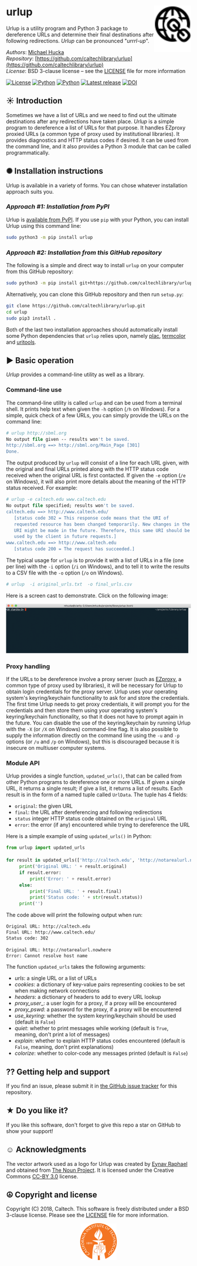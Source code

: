 urlup<img width="100px" align="right" src=".graphics/noun_1581155_cc.svg">
=====

Urlup is a utility program and Python 3 package to dereference URLs and determine their final destinations after following redirections.  _Urlup_ can be pronounced "_urrrl-up_".

*Authors*:      [Michael Hucka](http://github.com/mhucka)<br>
*Repository*:   [https://github.com/caltechlibrary/urlup](https://github.com/caltechlibrary/urlup)<br>
*License*:      BSD 3-clause license &ndash; see the [LICENSE](LICENSE) file for more information

[![License](https://img.shields.io/badge/License-BSD%203--Clause-blue.svg?style=flat-square)](https://choosealicense.com/licenses/bsd-3-clause)
[![Python](https://img.shields.io/badge/Python-3.4+-brightgreen.svg?style=flat-square)](http://shields.io)
[![Python](https://img.shields.io/badge/PyPI-1.4.2-d8b44f.svg?style=flat-square)](https://pypi.org/project/urlup/)
[![Latest release](https://img.shields.io/badge/Latest_release-1.4.2-b44e88.svg?style=flat-square)](http://shields.io)
[![DOI](http://img.shields.io/badge/DOI-10.22002%20%2F%20D1.973-blue.svg?style=flat-square)](https://data.caltech.edu/records/973)


☀ Introduction
-----------------------------

Sometimes we have a list of URLs and we need to find out the ultimate destinations after any redirections have taken place. _Urlup_ is a simple program to dereference a list of URLs for that purpose.  It handles EZproxy proxied URLs (a common type of proxy used by institutional libraries).  It provides diagnostics and HTTP status codes if desired.  It can be used from the command line, and it also provides a Python 3 module that can be called programmatically.


✺ Installation instructions
---------------------------

Urlup is available in a variety of forms.  You can chose whatever installation approach suits you.

### _Approach #1: Installation from PyPI_

Urlup is [available from PyPI](https://pypi.org/project/urlup).  If you use `pip` with your Python, you can install Urlup using this command line:
```sh
sudo python3 -m pip install urlup
```

### _Approach #2: Installation from this GitHub repository_

The following is a simple and direct way to install `urlup` on your computer from this GitHub repository:
```sh
sudo python3 -m pip install git+https://github.com/caltechlibrary/urlup.git
```

Alternatively, you can clone this GitHub repository and then run `setup.py`:
```sh
git clone https://github.com/caltechlibrary/urlup.git
cd urlup
sudo pip3 install .
```

Both of the last two installation approaches should automatically install some Python dependencies that `urlup` relies upon, namely [plac](https://pypi.python.org/pypi/plac), [termcolor](https://pypi.python.org/pypi/termcolor) and [uritools](https://pypi.org/project/uritools/).


▶︎ Basic operation
------------------

_Urlup_ provides a command-line utility as well as a library.

### Command-line use

The command-line utility is called `urlup` and can be used from a terminal shell.  It prints help text when given the `-h` option (`/h` on Windows).  For a simple, quick check of a few URLs, you can simply provide the URLs on the command line:

```csh
# urlup http://sbml.org
No output file given -- results won't be saved.
http://sbml.org ==> http://sbml.org/Main_Page [301]
Done.
```

The output produced by `urlup` will consist of a line for each URL given, with the original and final URLs printed along with the HTTP status code received when the original URL is first contacted.  If given the `-e` option (`/e` on Windows), it will also print more details about the meaning of the HTTP status received.  For example:

```csh
# urlup -e caltech.edu www.caltech.edu
No output file specified; results won't be saved.
caltech.edu ==> http://www.caltech.edu/
   [status code 302 = This response code means that the URI of
   requested resource has been changed temporarily. New changes in the
   URI might be made in the future. Therefore, this same URI should be
   used by the client in future requests.]
www.caltech.edu ==> http://www.caltech.edu
   [status code 200 = The request has succeeded.]
```

The typical usage for `urlup` is to provide it with a list of URLs in a file (one per line) with the `-i` option (`/i` on Windows), and to tell it to write the results to a CSV file with the `-o` option (`/o` on Windows).

```csh
# urlup  -i original_urls.txt  -o final_urls.csv
```

Here is a screen cast to demonstrate. Click on the following image:

[![demo](.graphics/urlup-asciinema.png)](https://asciinema.org/a/KoUQHTVrzWpSK7aNL3P3TfhTF)


### Proxy handling

If the URLs to be dereference involve a proxy server (such as [EZproxy](https://www.oclc.org/en/ezproxy.html), a common type of proxy used by libraries), it will be necessary for Urlup to obtain login credentials for the proxy server.  Urlup uses your operating system's keyring/keychain functionality to ask for and store the credentials.  The first time Urlup needs to get proxy credentials, it will prompt you for the credentials and then store them using your operating system's keyring/keychain functionality, so that it does not have to prompt again in the future.  You can disable the use of the keyring/keychain by running Urlup with the `-X` (or `/X` on Windows) command-line flag.  It is also possible to supply the information directly on the command line using the `-u` and `-p` options (or `/u` and `/p` on Windows), but this is discouraged because it is insecure on multiuser computer systems.


### Module API 

Urlup provides a single function, `updated_urls()`, that can be called from other Python programs to dereference one or more URLs.  If given a single URL, it returns a single result; if give a list, it returns a list of results.  Each result is in the form of a named tuple called `UrlData`.  The tuple has 4 fields:

* `original`: the given URL
* `final`: the URL after dereferencing and following redirections
* `status` integer HTTP status code obtained on the `original` URL
* `error`: the error (if any) encountered while trying to dereference the URL

Here is a simple example of using `updated_urls()` in Python:

```python
from urlup import updated_urls

for result in updated_urls(['http://caltech.edu', 'http://notarealurl.nowhere']):
     print('Original URL: ' + result.original)
     if result.error:
         print('Error: ' + result.error)
     else:
         print('Final URL: ' + result.final)
         print('Status code: ' + str(result.status))
     print('')
```

The code above will print the following output when run:

```
Original URL: http://caltech.edu
Final URL: http://www.caltech.edu/
Status code: 302

Original URL: http://notarealurl.nowhere
Error: Cannot resolve host name
```

The function `updated_urls` takes the following arguments:

* _urls_: a single URL or a list of URLs
* _cookies_: a dictionary of key-value pairs representing cookies to be set when making network connections
* _headers_: a dictionary of headers to add to every URL lookup
* _proxy_user__: a user login for a proxy, if a proxy will be encountered
* _proxy_pswd_: a password for the proxy, if a proxy will be encountered
* _use_keyring_: whether the system keyring/keychain should be used (default is `False`)
* _quiet_: whether to print messages while working (default is `True`, meaning, don't print a lot of messages)
* _explain_: whether to explain HTTP status codes encountered (default is `False`, meaning, don't print explanations)
* _colorize_: whether to color-code any messages printed (default is `False`)


⁇ Getting help and support
--------------------------

If you find an issue, please submit it in [the GitHub issue tracker](https://github.com/caltechlibrary/urlup/issues) for this repository.


★ Do you like it?
------------------

If you like this software, don't forget to give this repo a star on GitHub to show your support!


☺︎ Acknowledgments
-----------------------

The vector artwork used as a logo for Urlup was created by [Eynav Raphael](https://thenounproject.com/graphicool/) and obtained from [The Noun Project](https://thenounproject.com/term/url/1581155/).  It is licensed under the Creative Commons [CC-BY 3.0](https://creativecommons.org/licenses/by/3.0/) license.


☮︎ Copyright and license
---------------------

Copyright (C) 2018, Caltech.  This software is freely distributed under a BSD 3-clause license.  Please see the [LICENSE](LICENSE) file for more information.
    
<div align="center">
  <a href="https://www.caltech.edu">
    <img width="100" height="100" src=".graphics/caltech-round.svg">
  </a>
</div>
